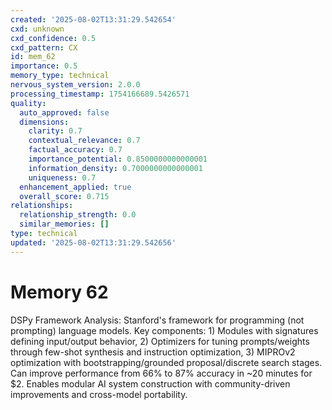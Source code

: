 ```yaml
---
created: '2025-08-02T13:31:29.542654'
cxd: unknown
cxd_confidence: 0.5
cxd_pattern: CX
id: mem_62
importance: 0.5
memory_type: technical
nervous_system_version: 2.0.0
processing_timestamp: 1754166689.5426571
quality:
  auto_approved: false
  dimensions:
    clarity: 0.7
    contextual_relevance: 0.7
    factual_accuracy: 0.7
    importance_potential: 0.8500000000000001
    information_density: 0.7000000000000001
    uniqueness: 0.7
  enhancement_applied: true
  overall_score: 0.715
relationships:
  relationship_strength: 0.0
  similar_memories: []
type: technical
updated: '2025-08-02T13:31:29.542656'
---
```


# Memory 62

DSPy Framework Analysis: Stanford's framework for programming (not prompting) language models. Key components: 1) Modules with signatures defining input/output behavior, 2) Optimizers for tuning prompts/weights through few-shot synthesis and instruction optimization, 3) MIPROv2 optimization with bootstrapping/grounded proposal/discrete search stages. Can improve performance from 66% to 87% accuracy in ~20 minutes for $2. Enables modular AI system construction with community-driven improvements and cross-model portability.